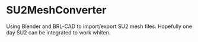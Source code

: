 # SU2MeshConverter
Using Blender and BRL-CAD to import/export SU2 mesh files. Hopefully one day SU2 can be integrated to work whiten.
